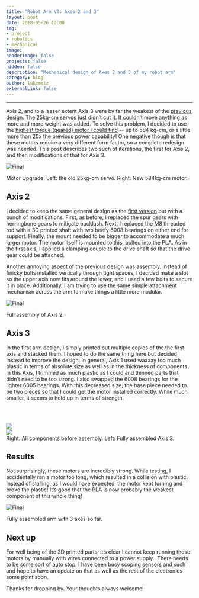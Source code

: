 ```yaml
---
title: "Robot Arm V2: Axes 2 and 3"
layout: post
date: 2018-05-26 12:00
tag:
- project
- robotics
- mechanical
image:
headerImage: false
projects: false
hidden: false
description: "Mechanical design of Axes 2 and 3 of my robot arm"
category: blog
author: lukemetz
externalLink: false
---
```

---

Axis 2, and to a lesser extent Axis 3 were by far the weakest of the [previous design](/project-log-matcha-making-robot-arm/). The 25kg-cm servos just didn’t cut it. It couldn’t move anything as more and more weight was added. To solve this problem, I decided to use the [highest torque (geared) motor I could find](https://www.servocity.com/12-rpm-hd-premium-planetary-gear-motor-w-encoder) -- up to 584 kg-cm, or a little more than 20x the previous power capability! One negative though is that these motors require a very different form factor, so a complete redesign was needed. This post describes two such of  iterations, the first for Axis 2, and then modifications of that for Axis 3.


![Final](/assets/images/blog5/motors.jpg)
<figcaption class="caption">Motor Upgrade! Left: the old 25kg-cm servo. Right: New 584kg-cm motor.
</figcaption>


## Axis 2
I decided to keep the same general design as the [first version](/project-log-matcha-making-robot-arm/) but with a bunch of modifications. First, as before, I replaced the spur gears with herringbone gears to mitigate backlash. Next, I replaced the M8 threaded rod with a 3D printed shaft with two beefy 6008 bearings on either end for support. Finally, the mount needed to be bigger to accommodate a much larger motor. The motor itself is mounted to this, bolted into the PLA. As in the first axis, I applied a clamping couple to the drive shaft so that the drive gear could be attached.

Another annoying aspect of the previous design was assembly. Instead of finicky bolts installed vertically through tight spaces, I decided make a slot  so the upper axis now fits around the lower, and I used a few bolts to secure it in place. Additionally, I am trying to use the same simple attachment mechanism across the arm to make things a little more modular.


![Final](/assets/images/blog5/axis1.jpg)
<figcaption class="caption">Full assembly of Axis 2.
</figcaption>

## Axis 3
In the first arm design, I simply printed out multiple copies of the the first axis and stacked them. I hoped to do the same thing here but decided instead to improve the design. In general, Axis 1 used waaaay too much plastic in terms of absolute size as well as in the thickness of components. In this Axis, I trimmed as much plastic as I could and thinned parts that didn’t need to be too strong. I also swapped the 6008 bearings for the lighter 6005 bearings. With this decreased size, the base piece needed to be two pieces so that I could get the motor installed correctly. While much smaller, it seems to hold up in terms of strength.


<div class="side-by-side">
<div class="toleft" style="margin-top: 60px;">
<img src="/assets/images/blog5/layout.jpg">
</div>
<div class="toright">
<img src="/assets/images/blog5/axis2.jpg">
</div>
<figcaption class="caption">Right: All components before assembly. Left: Fully assembled Axis 3.
</figcaption>
</div>


## Results
Not surprisingly, these motors are incredibly strong. While testing, I accidentally ran a motor too long, which resulted in a collision with plastic. Instead of stalling, as I would have expected, the motor kept  turning and broke the plastic! It’s good that the PLA is now probably the weakest component of this whole thing!


![Final](/assets/images/blog5/full.jpg)
<figcaption class="caption">Fully assembled arm with 3 axes so far.
</figcaption>

## Next up
For well being of the 3D printed parts, it’s clear I cannot keep running these motors by manually with wires connected to a power supply.. There needs to be some sort of auto stop. I have been busy scoping sensors and such and hope to have an update on that as well as the rest of the electronics some point soon.

Thanks for dropping by.  Your thoughts always welcome! 

